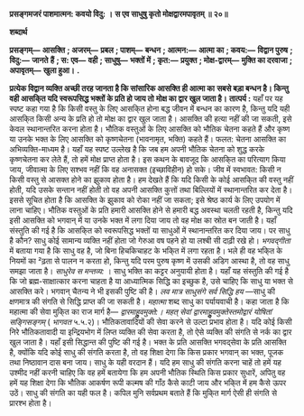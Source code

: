 **प्रसङ्गमजरं पाशमात्मन: कवयो विदु: ।** **स एव साधुषु कृतो मोक्षद्वारमपावृतम् ॥ २०॥** 

**शब्दार्थ** 

**प्रसङ्गम्—** **आसक्ति** **; अजरम्—** **प्रबल** **; पाशम्—** **बन्धन** **; आत्मन:—** **आत्मा का** **; कवय:—** **विद्वान पुरुष** **; विदु:—** **जानते** **हैं** **; स: एव—** **वही** **; साधुषु—** **भक्तों में** **; कृत:—** **प्रयुक्त** **; मोक्ष-द्वारम्—** **मुक्ति का दरवाजा** **; अपावृतम्—** **खुला हुआ।** **.** 

**प्रत्येक विद्वान व्यक्ति अच्छी तरह जानता है कि सांसारिक आसक्ति ही आत्मा का** **सबसे बड़ा बन्धन है। किन्तु वही आसकि्त यदि स्वरूपसिद्ध भक्तों के प्रति हो जाय तो** **मोक्ष का द्वार खुल जाता है।** **तात्पर्य :** यहाँ पर यह स्पष्ट कहा गया है कि किसी वस्तु के लिए आसकि्त होना बद्ध जीवन में बन्धन का कारण है, किन्तु यदि यही आसकि्त किसी अन्य के प्रति हो तो मोक्ष का द्वार खुल जाता है। आसक्ति की हत्या नहीं की जा सकती, इसे केवल स्थानान्तरित करना होता है। भौतिक वस्तुओं के लिए आसक्ति को भौतिक चेतना कहते हैं और कृष्ण या उनके भक्त के लिए आसक्ति को कृष्णचेतना (भावनामृत, भक्ति) कहते हैं। फलत: चेतना आसक्ति का अभिव्यक्ति-माध्यम है। यहाँ यह स्पष्ट उल्लेख है कि जब हम अपनी भौतिक चेतना को शुद्ध करके कृष्णचेतना कर लेते हैं, तो हमें मोक्ष प्राप्त होता है। इस कथन के बावजूद कि आसकि्त का परित्याग किया जाय, जीवात्मा के लिए सश्भव नहीं कि वह अनासक्त (इच्छाविहीन) हो सके। जीव में स्वभावत: किसी न किसी वस्तु से आसक्त होने का झुकाव होता है। हम देखते हैं कि यदि किसी के कोई आसकि्त की वस्तु नहीं होती, यदि उसके सन्तान नहीं होती तो वह अपनी आसक्ति कुत्तों तथा बिल्लियों में स्थानान्तरित कर देता है। इससे सूचित होता है कि आसक्ति के झुकाव को रोका नहीं जा सकता; इसे श्रेष्ठ कार्य के लिए उपयोग में लाना चाहिए। भौतिक वस्तुओं के प्रति हमारी आसक्ति होने से हमारी बद्ध अवस्था चलती रहती है, किन्तु यदि इसी आसक्ति को भगवान् में या उनके भक्त में लगा दिया जाय तो वह मोक्ष का स्रोत बन जाती है। यहाँ संस्तुति की गई है कि आसकि्त को स्वरूपसिद्ध भक्तों या साधुओं में स्थानान्तरित कर दिया जाय। पर साधु है कौन? साधु कोई सामान्य व्यक्ति नहीं होता जो गेरुआ वष पहने हो या लश्बी सी दाढ़ी रखे हो। *भगवद्गीता* में बताया गया है कि साधु वह है, जो बिना हिचकिचाहट के भकि्त में लगा रहता है। भले ही वह भकि्त के नियमों का ²ढ़ता से पालन न करता हो, किन्तु यदि परम पुरुष कृष्ण में उसकी अडिग आस्था है, तो वह साधु समझा जाता है। *साधुरेव स मन्तव्य:* । साधु भक्ति का कट्टर अनुयायी होता है। यहाँ यह संस्तुति की गई है कि जो ब्रह्म-साक्षात्कार करना चाहता है या आध्यात्मिक सिद्धि का इच्छुक है, उसे चाहिए कि साधु या भक्त से आसक्ति करे। भगवान् चैतन्य ने भी इसकी पुष्टि की है। *लव मात्र साधुसंगे* *सर्व सिद्धि हय* —साधु की क्षणमात्र की संगति से सिद्धि प्राप्त की जा सकती है। *महात्मा* शब्द साधु का पर्यायवाची है। कहा जाता है कि महात्मा की सेवा मुकि्त का राज मार्ग है— *द्वारमाहुॢवमुक्ते:। महत् सेवां द्वारमाहुॢवमुक्तेस्तमोद्वारं योषितां सङ्गिसङ्गम्* ( *भागवत*  ५.५.२)। भौतिकतावादियों की सेवा करने से उल्टा प्रभाव होता है। यदि कोई किसी निरे भौतिकतावादी या इन्द्रियभोग में लिप्त व्यक्ति की सेवा करता है, तो ऐसे व्यक्ति की संगति से नर्क का द्वार खुल जाता है। यहाँ इसी सिद्धान्त की पुष्टि की गई है। भक्त के प्रति आसक्ति भगवद्सेवा के प्रति आसक्ति है, क्योंकि यदि कोई साधु की संगति करता है, तो वह शिक्षा देगा कि किस प्रकार भगवान् का भक्त, पूजक तथा निष्ठावान दास बना जाय। साधु के यही वरदान हैं। यदि हम साधु की संगति करना चाहें तो हमें यह उश्मीद नहीं करनी चाहिए कि वह हमें बतायेगा कि हम अपनी भौतिक स्थिति किस प्रकार सुधारें, अपितु वह हमें यह शिक्षा देगा कि भौतिक आकर्षण रूपी कल्मष की गाँठ कैसे काटी जाय और भकि्त में हम कैसे ऊपर उठें। साधु की संगति का यही फल है। कपिल मुनि सर्वप्रथम बताते हैं कि मुकि्त मार्ग ऐसी ही संगति से प्रारश्भ होता है।  
